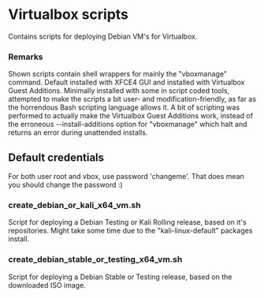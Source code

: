 # Virtualbox scripts
Contains scripts for deploying Debian VM's for Virtualbox.

### Remarks
Shown scripts contain shell wrappers for mainly the "vboxmanage" command.
Default installed with XFCE4 GUI and installed with Virtualbox Guest Additions. Minimally installed with some in script coded tools, attempted to make the scripts a bit user- and modification-friendly, as far as the horrendous Bash scripting language allows it.
A bit of scripting was performed to actually make the Virtualbox Guest Additions work, instead of the erroneous --install-additions option for "vboxmanage" which halt and returns an error during unattended installs.

## Default credentials
For both user root and vbox, use password 'changeme'. That does mean you should change the password :)

### create_debian_or_kali_x64_vm.sh
Script for deploying a Debian Testing or Kali Rolling release, based on it's repositories. Might take some time due to the "kali-linux-default" packages install.

### create_debian_stable_or_testing_x64_vm.sh
Script for deploying a Debian Stable or Testing release, based on the downloaded ISO image.

